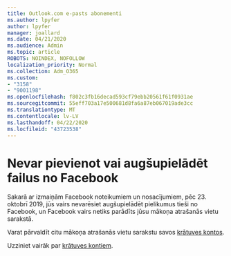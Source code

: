 ```yaml
---
title: Outlook.com e-pasts abonementi
ms.author: lpyfer
author: lpyfer
manager: joallard
ms.date: 04/21/2020
ms.audience: Admin
ms.topic: article
ROBOTS: NOINDEX, NOFOLLOW
localization_priority: Normal
ms.collection: Adm_O365
ms.custom:
- "3158"
- "9001198"
ms.openlocfilehash: f802c3fb16decad593cf79ebb20561f61f0931ae
ms.sourcegitcommit: 55eff703a17e500681d8fa6a87eb067019ade3cc
ms.translationtype: MT
ms.contentlocale: lv-LV
ms.lasthandoff: 04/22/2020
ms.locfileid: "43723538"
---
```

# <a name="unable-to-attach-or-upload-files-from-facebook"></a>Nevar pievienot vai augšupielādēt failus no Facebook

Sakarā ar izmaiņām Facebook noteikumiem un nosacījumiem, pēc 23. oktobrī 2019, jūs vairs nevarēsiet augšupielādēt pielikumus tieši no Facebook, un Facebook vairs netiks parādīts jūsu mākoņa atrašanās vietu sarakstā. 

Varat pārvaldīt citu mākoņa atrašanās vietu sarakstu savos [krātuves kontos](https://go.microsoft.com/fwlink/?linkid=2111075).

Uzziniet vairāk par [krātuves kontiem](https://support.office.com/article/477cb7cc-5732-4c40-8f23-30472de8138a).
  